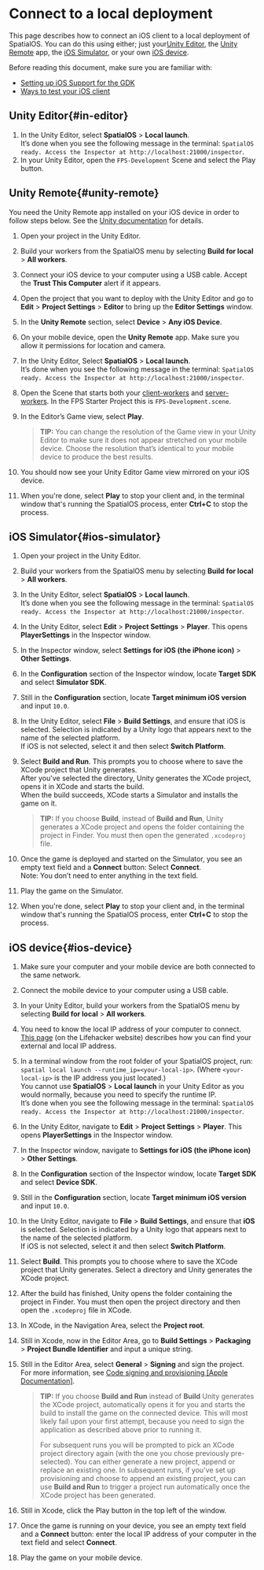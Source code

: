 # Connect to a local deployment

This page describes how to connect an iOS client to a local deployment of SpatialOS. You can do this using either; just your[Unity Editor](#in-editor), the [Unity Remote](#unity-remote) app, the [iOS Simulator](#ios-simulator), or your own [iOS device](#ios-device).

Before reading this document, make sure you are familiar with:

  * [Setting up iOS Support for the GDK]({{urlRoot}}/content/mobile/ios/setup)
  * [Ways to test your iOS client]({{urlRoot}}/content/mobile/ios/ways-to-test)

## Unity Editor{#in-editor}
1. In the Unity Editor, select **SpatialOS** > **Local launch**.<br>
It’s done when you see the following message in the terminal: `SpatialOS ready. Access the Inspector at http://localhost:21000/inspector`.
1. In your Unity Editor, open the `FPS-Development` Scene and select the Play button.<br/>

## Unity Remote{#unity-remote}
You need the Unity Remote app installed on your iOS device in order to follow steps below. See the [Unity documentation](https://docs.unity3d.com/Manual/UnityRemote5.html) for details.

1. Open your project in the Unity Editor.
1. Build your workers from the SpatialOS menu by selecting **Build for local** > **All workers**.
1. Connect your iOS device to your computer using a USB cable. Accept the **Trust This Computer** alert if it appears.
1. Open the project that you want to deploy with the Unity Editor and go to **Edit** > **Project Settings** > **Editor** to bring up the **Editor Settings** window.
1. In the **Unity Remote** section, select **Device** > **Any iOS Device**.
1. On your mobile device, open the **Unity Remote** app. Make sure you allow it permissions for location and camera.
1. In the Unity Editor, Select **SpatialOS** > **Local launch**.<br>
It’s done when you see the following message in the terminal: `SpatialOS ready. Access the Inspector at http://localhost:21000/inspector`.
1. Open the Scene that starts both your [client-workers]({{urlRoot}}/content/glossary#client-worker) and [server-workers]({{urlRoot}}/content/glossary#server-worker). In the FPS Starter Project this is `FPS-Development.scene`.
1. In the Editor’s Game view, select **Play**.

    > **TIP:** You can change the resolution of the Game view in your Unity Editor to make sure it does not appear stretched on your mobile device. Choose the resolution that’s identical to your mobile device to produce the best results.

1. You should now see your Unity Editor Game view mirrored on your iOS device.
1. When you're done, select **Play** to stop your client and, in the terminal window that's running the SpatialOS process, enter **Ctrl+C** to stop the process.

## iOS Simulator{#ios-simulator}

1. Open your project in the Unity Editor.
1. Build your workers from the SpatialOS menu by selecting **Build for local** > **All workers**.
1. In the Unity Editor, select **SpatialOS** > **Local launch**.<br>
It’s done when you see the following message in the terminal: `SpatialOS ready. Access the Inspector at http://localhost:21000/inspector`.
1. In the Unity Editor, select **Edit** > **Project Settings** > **Player**. This opens **PlayerSettings** in the Inspector window.
1. In the Inspector window, select **Settings for iOS (the iPhone icon)** > **Other Settings**.
1. In the **Configuration** section of the Inspector window, locate **Target SDK** and select **Simulator SDK**.
1. Still in the **Configuration** section, locate **Target minimum iOS version** and input `10.0`.
1. In the Unity Editor, select **File** > **Build Settings**, and ensure that iOS is selected. Selection is indicated by a Unity logo that appears next to the name of the selected platform.<br>
If iOS is not selected, select it and then select **Switch Platform**.
1. Select **Build and Run**. This prompts you to choose where to save the XCode project that Unity generates.<br>
After you've selected the directory, Unity generates the XCode project, opens it in XCode and starts the build.<br>
When the build succeeds, XCode starts a Simulator and installs the game on it.

    > **TIP:**  If you choose **Build**, instead of **Build and Run**, Unity generates a XCode project and opens the folder containing the project in Finder. You must then open the generated `.xcodeproj` file.

1. Once the game is deployed and started on the Simulator, you see an empty text field and a **Connect** button: Select **Connect**.<br>
Note: You don’t need to enter anything in the text field.

1. Play the game on the Simulator.
1. When you're done, select **Play** to stop your client and, in the terminal window that's running the SpatialOS process, enter **Ctrl+C** to stop the process.

## iOS device{#ios-device}

1. Make sure your computer and your mobile device are both connected to the same network.
1. Connect the mobile device to your computer using a USB cable.
1. In your Unity Editor, build your workers from the SpatialOS menu by selecting **Build for local** > **All workers**.
1. You need to know the local IP address of your computer to connect. [This page](https://lifehacker.com/5833108/how-to-find-your-local-and-external-ip-address) (on the Lifehacker website)  describes how you can find your external and local IP address.
1. In a terminal window from the root folder of your SpatialOS project,  run: `spatial local launch --runtime_ip=<your-local-ip>`. (Where `<your-local-ip>` is the IP address you just located.)<br>
You cannot use **SpatialOS** > **Local launch** in your Unity Editor as you would normally, because you need to specify the runtime IP.<br>
It’s done when you see the following message in the terminal: `SpatialOS ready. Access the Inspector at http://localhost:21000/inspector`.

1. In the Unity Editor, navigate to **Edit** > **Project Settings** > **Player**. This opens **PlayerSettings** in the Inspector window.
1. In the Inspector window, navigate to **Settings for iOS (the iPhone icon)** > **Other Settings**.
1. In the **Configuration** section of the Inspector window, locate **Target SDK** and select **Device SDK**.
1. Still in the **Configuration** section, locate **Target minimum iOS version** and input `10.0`.
1. In the Unity Editor, navigate to **File** > **Build Settings**, and ensure that **iOS** is selected. Selection is indicated by a Unity logo that appears next to the name of the selected platform.<br>
If iOS is not selected, select it and then select **Switch Platform**.
1. Select **Build**. This prompts you to choose where to save the XCode project that Unity generates. Select a directory and Unity generates the XCode project.
1. After the build has finished, Unity opens the folder containing the project in Finder. You must then open the project directory and then open the `.xcodeproj` file in XCode.
1. In XCode, in the Navigation Area, select the **Project root**.
1. Still in Xcode, now in the Editor Area, go to **Build Settings** > **Packaging** > **Project Bundle Identifier** and input a unique string.
1. Still in the Editor Area, select **General** > **Signing** and sign the project.<br>
	For more information, see [Code signing and provisioning [Apple Documentation]](https://help.apple.com/xcode/mac/current/#/dev60b6fbbc7).

    > **TIP:**  If you choose **Build and Run** instead of **Build** Unity generates the XCode project, automatically opens it for you and starts the build to install the game on the connected device. This will most likely fail upon your first attempt, because you need to sign the application as described above prior to running it.
    >
    > For subsequent runs you will be prompted to pick an XCode project directory again (with the one you chose previously pre-selected). You can either generate a new project, append or replace an existing one. In subsequent runs, if you've set up provisioning and choose to append an existing project, you can use **Build and Run** to trigger a project run automatically once the XCode project has been generated.

1. Still in Xcode, click the Play button in the top left of the window.
1. Once the game is running on your device, you see an empty text field and a **Connect** button: enter the local IP address of your computer in the text field and select **Connect**.
1. Play the game on your mobile device.
